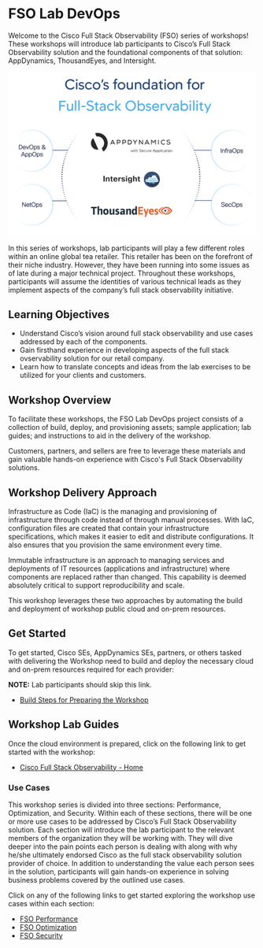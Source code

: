 # FSO Lab DevOps

Welcome to the Cisco Full Stack Observability (FSO) series of workshops! These workshops will introduce 
lab participants to Cisco’s Full Stack Observability solution and the foundational components of that 
solution: AppDynamics, ThousandEyes, and Intersight.

![Cisco's Foundation for Full Stack Observability](./docs/images/fso_solution.png)

In this series of workshops, lab participants will play a few different roles within an online global tea 
retailer. This retailer has been on the forefront of their niche industry. However, they have been running 
into some issues as of late during a major technical project. Throughout these workshops, participants will 
assume the identities of various technical leads as they implement aspects of the company’s full stack 
observability initiative.

## Learning Objectives

-	Understand Cisco’s vision around full stack observability and use cases addressed by each of the components.
-	Gain firsthand experience in developing aspects of the full stack ovservability solution for our retail company.
-	Learn how to translate concepts and ideas from the lab exercises to be utilized for your clients and customers.

## Workshop Overview

To facilitate these workshops, the FSO Lab DevOps project consists of a collection of build, deploy, and 
provisioning assets; sample application; lab guides; and instructions to aid in the delivery of the workshop.  

Customers, partners, and sellers are free to leverage these materials and gain valuable hands-on experience 
with Cisco's Full Stack Observability solutions.

## Workshop Delivery Approach

Infrastructure as Code (IaC) is the managing and provisioning of infrastructure through code instead of 
through manual processes. With IaC, configuration files are created that contain your infrastructure 
specifications, which makes it easier to edit and distribute configurations. It also ensures that you 
provision the same environment every time.  

Immutable infrastructure is an approach to managing services and deployments of IT resources (applications 
and infrastructure) where components are replaced rather than changed. This capability is deemed absolutely 
critical to support reproducibility and scale.  

This workshop leverages these two approaches by automating the build and deployment of workshop public cloud 
and on-prem resources.

## Get Started

To get started, Cisco SEs, AppDynamics SEs, partners, or others tasked with delivering the Workshop need 
to build and deploy the necessary cloud and on-prem resources required for each provider:

**NOTE:** Lab participants should skip this link.

-	[Build Steps for Preparing the Workshop](docs/BUILD_STEPS_FOR_PREPARING_THE_WORKSHOP.md)

## Workshop Lab Guides

Once the cloud environment is prepared, click on the following link to get started with the workshop:

-	[Cisco Full Stack Observability - Home](https://www.fsolabs.net/)

### Use Cases

This workshop series is divided into three sections: Performance, Optimization, and Security. Within each 
of these sections, there will be one or more use cases to be addressed by Cisco’s Full Stack Observability 
solution. Each section will introduce the lab participant to the relevant members of the organization they 
will be working with. They will dive deeper into the pain points each person is dealing with along with why 
he/she ultimately endorsed Cisco as the full stack observability solution provider of choice. In addition 
to understanding the value each person sees in the solution, participants will gain hands-on experience in 
solving business problems covered by the outlined use cases.  

Click on any of the following links to get started exploring the workshop use cases within each section:

-	[FSO Performance](https://performance.fsolabs.net/)
-	[FSO Optimization](https://optimization.fsolabs.net/)
-	[FSO Security](https://security.fsolabs.net/)
